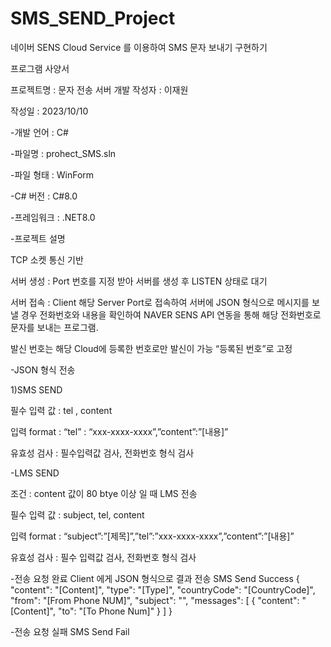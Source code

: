 # SMS_SEND_Project
네이버 SENS Cloud Service 를 이용하여 SMS 문자 보내기 구현하기

프로그램 사양서
 

프로젝트명 : 문자 전송 서버 개발                                                   작성자 : 이재원

작성일 : 2023/10/10

 

 

-개발 언어 : C#

-파일명 : prohect_SMS.sln

-파일 형태 : WinForm

-C# 버전 : C#8.0

-프레임워크 : .NET8.0

 

-프로젝트 설명

TCP 소켓 통신 기반

서버 생성 : Port 번호를 지정 받아 서버를 생성 후 LISTEN 상태로 대기

 

서버 접속 : Client 해당 Server Port로 접속하여 서버에 JSON 형식으로 메시지를 보낼 경우 전화번호와 내용을 확인하여 NAVER SENS API 연동을 통해 해당 전화번호로 문자를 보내는 프로그램.

발신 번호는 해당 Cloud에 등록한 번호로만 발신이 가능 “등록된 번호”로 고정

-JSON 형식 전송

1)SMS SEND

필수 입력 값 : tel , content

입력 format : “tel” : “xxx-xxxx-xxxx”,”content”:”[내용]”

유효성 검사 : 필수입력값 검사, 전화번호 형식 검사

 

-LMS SEND

조건 : content 값이 80 btye 이상 일 때 LMS 전송

필수 입력 값 : subject, tel, content

입력 format : “subject”:”[제목]”,”tel”:”xxx-xxxx-xxxx”,”content”:”[내용]”

유효성 검사 : 필수 입력값 검사, 전화번호 형식 검사

 

-전송 요청 완료
Client 에게 JSON 형식으로 결과 전송
SMS Send Success
{
  "content": "[Content]",
  "type": "[Type]",
  "countryCode": "[CountryCode]",
  "from": "[From Phone NUM]",
  "subject": "",
  "messages": [
    {
      "content": "[Content]",
      "to": "[To Phone Num]"
    }
  ]
}

-전송 요청 실패
SMS Send Fail
 
